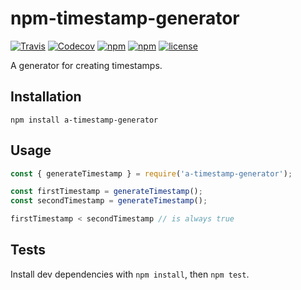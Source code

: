 # npm-timestamp-generator

[![Travis](https://img.shields.io/travis/adorsys/npm-timestamp-generator.svg?style=flat-square)](https://travis-ci.org/adorsys/npm-timestamp-generator/builds/)
[![Codecov](https://img.shields.io/codecov/c/github/adorsys/npm-timestamp-generator.svg?style=flat-square)](https://codecov.io/gh/adorsys/npm-timestamp-generator)
[![npm](https://img.shields.io/npm/v/a-timestamp-generator.svg?style=flat-square)](https://www.npmjs.com/package/a-timestamp-generator)
[![npm](https://img.shields.io/npm/dm/a-timestamp-generator.svg?style=flat-square)](https://www.npmjs.com/package/a-timestamp-generator)
[![license](https://img.shields.io/github/license/adorsys/npm-timestamp-generator.svg?style=flat-square)](https://github.com/adorsys/npm-timestamp-generator/blob/master/LICENSE)

A generator for creating timestamps.

## Installation

````
npm install a-timestamp-generator 
````

## Usage

``` js
const { generateTimestamp } = require('a-timestamp-generator');

const firstTimestamp = generateTimestamp();
const secondTimestamp = generateTimestamp();

firstTimestamp < secondTimestamp // is always true
```

## Tests

Install dev dependencies with `npm install`, then `npm test`.

